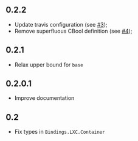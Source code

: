 0.2.2
---

- Update travis configuration (see [#3](https://github.com/fizruk/bindings-lxc/pull/3));
- Remove superfluous CBool definition (see [#4](https://github.com/fizruk/bindings-lxc/pull/4));

0.2.1
---
* Relax upper bound for `base`

0.2.0.1
---
* Improve documentation

0.2
---
* Fix types in `Bindings.LXC.Container`
